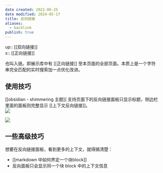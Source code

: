 ```yaml
---
date created: 2022-06-25
date modified: 2024-05-17
title: 反向链接
aliases:
  - backlink
publish: true
---
```


up:: [[双向链接]]  
x:: [[正向链接]]  

也叫入链。即展示库中有 [[正向链接]] 至本页面的全部页面。本质上是一个字符串完全匹配的实时搜索加一点优化改进。

## 使用技巧

[[obsidian - shimmering 主题]] 支持页面下的反向链接面板只显示标题，侧边栏里面的面板则完整显示 [[上下文反向链接]]。  
![](https://img2.oldwinter.top/Pasted%20image%2020220811214324.png)

![](https://img2.oldwinter.top/Pasted%20image%2020220811214421.png)

## 一些高级技巧

想要在反向链接面板，看到更多的上下文，就得搞清楚：

- [[markdown 中如何界定一个块block]]
- 反向面板只会显示同一个块 block 中的上下文信息